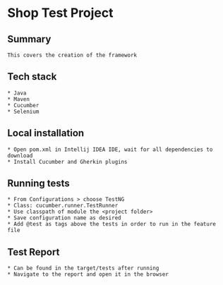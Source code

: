 # Shop Test Project

## Summary

    This covers the creation of the framework

## Tech stack

    * Java
    * Maven
    * Cucumber
    * Selenium

## Local installation

    * Open pom.xml in Intellij IDEA IDE, wait for all dependencies to download
    * Install Cucumber and Gherkin plugins

## Running tests

    * From Configurations > choose TestNG
    * Class: cucumber.runner.TestRunner
    * Use classpath of module the <project folder>
    * Save configuration name as desired
    * Add @test as tags above the tests in order to run in the feature file

## Test Report

    * Can be found in the target/tests after running
    * Navigate to the report and open it in the browser